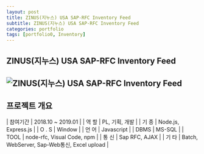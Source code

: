 ```yaml
---
layout: post
title: ZINUS(지누스) USA SAP-RFC Inventory Feed
subtitle: ZINUS(지누스) USA SAP-RFC Inventory Feed
categories: portfolio
tags: [portfolio0, Inventory]
---
```

## ZINUS(지누스) USA SAP-RFC Inventory Feed
![ZINUS(지누스) USA SAP-RFC Inventory Feed]()  
-

## 프로젝트 개요

| 참여기간 | 2018.10 ~ 2019.01 |
| 역 할 | PL, 기획, 개발 |
| 기 종 | Node.js, Express.js |
| O . S | Window |
| 언 어 | Javascript |
| DBMS | MS-SQL |
| TOOL | node-rfc, Visual Code, npm |
| 통 신 | Sap RFC, AJAX |
| 기 타 | Batch, WebServer, Sap-Web통신, Excel upload |
